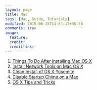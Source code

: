 ```yaml
---
layout: page
title: Mac
tags: [Mac, Guide, Tutorials]
modified: 2015-06-15T14:54:12+05:30
comments: true
image:
  feature:
  credit:
  creditlink:
---
```


1. <a href="/mac/things-to-do-after-installing-mac-os-x/"> Things To Do After Installing Mac OS X </a>
1. <a href="/mac/install-network-tools-on-mac-os-x/"> Install Network Tools on Mac OS X </a>
1. <a href="/mac/clean-install-of-os-x-yosemite/"> Clean Install of OS X Yosemite </a>
1. <a href="/mac/disable-startup-chime-on-a-mac/"> Disable Startup Chime on a Mac </a>
1. <a href="/mac/os-x-tips-and-tricks/"> OS X Tips and Tricks </a>
